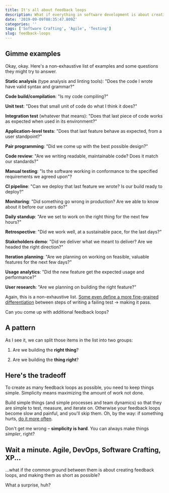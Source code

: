 ```yaml
---
title: It's all about feedback loops
description: What if everything in software development is about creating feedback loops?
date: '2019-09-09T08:35:47.809Z'
categories: ''
tags: ['Software Crafting', 'Agile', 'Testing']
slug: feedback-loops
---
```


## Gimme examples

Okay, okay. Here's a non-exhaustive list of examples and some questions they might try to answer.

**Static analysis** (type analysis and linting tools): "Does the code I wrote have valid syntax and grammar?"

**Code build/compilation**: "Is my code compiling?"

**Unit test**: "Does that small unit of code do what I think it does?"

**Integration test** (whatever that means): "Does that last piece of code works as expected when used in its environment?"

**Application-level tests**: "Does that last feature behave as expected, from a user standpoint?"

**Pair programming**: "Did we come up with the best possible design?"

**Code review**: "Are we writing readable, maintainable code? Does it match our standards?"

**Manual testing**: "Is the software working in conformance to the specified requirements we agreed upon"?

**CI pipeline**: "Can we deploy that last feature we wrote? Is our build ready to deploy?"

**Monitoring**: "Did something go wrong in production? Are we able to know about it before our users do?"

**Daily standup**: "Are we set to work on the right thing for the next few hours?"

**Retrospective**: "Did we work well, at a sustainable pace, for the last days?"

**Stakeholders demo**: "Did we deliver what we meant to deliver? Are we headed the right direction?"

**Iteration planning**: "Are we planning on working on feasible, valuable features for the next few days?"

**Usage analytics**: "Did the new feature get the expected usage and performance?"

**User research**: "Are we planning on building the right feature?"

Again, this is a non-exhaustive list. [Some even define a more fine-grained differentiation](https://blog.cleancoder.com/uncle-bob/2014/12/17/TheCyclesOfTDD.html) between steps of writing a failing test &rarr; making it pass.

Can you come up with additional feedback loops?

## A pattern

As I see it, we can split those items in the list into two groups:

1. Are we building the **right thing**?

2. Are we building the **thing right**?

## Here's the tradeoff

To create as many feedback loops as possible, you need to keep things simple. Simplicity means maximizing the amount of work not done.

Build simple things (and simple processes and team dynamics) so that they are simple to test, measure, and iterate on. Otherwise your feedback loops become slow and painful, and you'll skip them. Oh, by the way: if something hurts, [do it more often](https://martinfowler.com/bliki/FrequencyReducesDifficulty.html).

Don't get me wrong – **simplicity is hard**. You can always make things _simpler_, right?

## Wait a minute. Agile, DevOps, Software Crafting, XP...

...what if the common ground between them is about creating feedback loops, and making them as short as possible?

What a surprise, huh?

